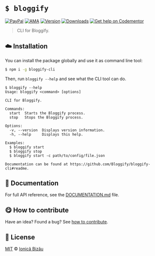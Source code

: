 
# `$ bloggify`

 [![PayPal](https://img.shields.io/badge/%24-paypal-f39c12.svg)][paypal-donations] [![AMA](https://img.shields.io/badge/ask%20me-anything-1abc9c.svg)](https://github.com/IonicaBizau/ama) [![Version](https://img.shields.io/npm/v/bloggify-cli.svg)](https://www.npmjs.com/package/bloggify-cli) [![Downloads](https://img.shields.io/npm/dt/bloggify-cli.svg)](https://www.npmjs.com/package/bloggify-cli) [![Get help on Codementor](https://cdn.codementor.io/badges/get_help_github.svg)](https://www.codementor.io/johnnyb?utm_source=github&utm_medium=button&utm_term=johnnyb&utm_campaign=github)

> CLI for Bloggify.

## :cloud: Installation

You can install the package globally and use it as command line tool:


```sh
$ npm i -g bloggify-cli
```


Then, run `bloggify --help` and see what the CLI tool can do.


```
$ bloggify --help
Usage: bloggify <command> [options]

CLI for Bloggify.

Commands:
  start  Starts the Bloggify process.
  stop   Stops the Bloggify process.

Options:
  -v, --version  Displays version information.
  -h, --help     Displays this help.

Examples:
  $ bloggify start
  $ bloggify stop
  $ bloggify start -c path/to/config/file.json

Documentation can be found at https://github.com/Bloggify/bloggify-cli#readme.
```

## :memo: Documentation

For full API reference, see the [DOCUMENTATION.md][docs] file.

## :yum: How to contribute
Have an idea? Found a bug? See [how to contribute][contributing].


## :scroll: License

[MIT][license] © [Ionică Bizău][website]

[paypal-donations]: https://www.paypal.com/cgi-bin/webscr?cmd=_s-xclick&hosted_button_id=RVXDDLKKLQRJW
[donate-now]: http://i.imgur.com/6cMbHOC.png

[license]: http://showalicense.com/?fullname=Ionic%C4%83%20Biz%C4%83u%20%3Cbizauionica%40gmail.com%3E%20(http%3A%2F%2Fionicabizau.net)&year=2016#license-mit
[website]: http://ionicabizau.net
[contributing]: /CONTRIBUTING.md
[docs]: /DOCUMENTATION.md
